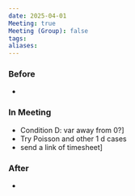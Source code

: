 ```yaml
---
date: 2025-04-01
Meeting: true
Meeting (Group): false
tags: 
aliases:
---
```


### Before
- 

### In Meeting
- Condition D: var away from 0?]
- Try Poisson and other 1 d cases
- send a link of timesheet]

### After
- 